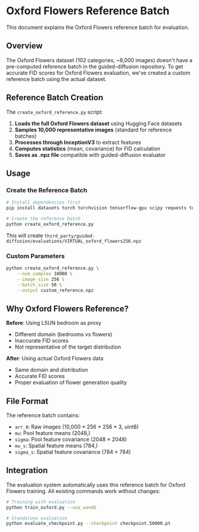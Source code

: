 # Oxford Flowers Reference Batch

This document explains the Oxford Flowers reference batch for evaluation.

## Overview

The Oxford Flowers dataset (102 categories, ~8,000 images) doesn't have a pre-computed reference batch in the guided-diffusion repository. To get accurate FID scores for Oxford Flowers evaluation, we've created a custom reference batch using the actual dataset.

## Reference Batch Creation

The `create_oxford_reference.py` script:

1. **Loads the full Oxford Flowers dataset** using Hugging Face datasets
2. **Samples 10,000 representative images** (standard for reference batches)
3. **Processes through InceptionV3** to extract features
4. **Computes statistics** (mean, covariance) for FID calculation
5. **Saves as .npz file** compatible with guided-diffusion evaluator

## Usage

### Create the Reference Batch

```bash
# Install dependencies first
pip install datasets torch torchvision tensorflow-gpu scipy requests tqdm

# Create the reference batch
python create_oxford_reference.py
```

This will create `third_party/guided-diffusion/evaluations/VIRTUAL_oxford_flowers256.npz`

### Custom Parameters

```bash
python create_oxford_reference.py \
    --num_samples 10000 \
    --image_size 256 \
    --batch_size 50 \
    --output custom_reference.npz
```

## Why Oxford Flowers Reference?

**Before**: Using LSUN bedroom as proxy
- Different domain (bedrooms vs flowers)
- Inaccurate FID scores
- Not representative of the target distribution

**After**: Using actual Oxford Flowers data
- Same domain and distribution
- Accurate FID scores
- Proper evaluation of flower generation quality

## File Format

The reference batch contains:
- `arr_0`: Raw images (10,000 × 256 × 256 × 3, uint8)
- `mu`: Pool feature means (2048,)
- `sigma`: Pool feature covariance (2048 × 2048)
- `mu_s`: Spatial feature means (784,)
- `sigma_s`: Spatial feature covariance (784 × 784)

## Integration

The evaluation system automatically uses this reference batch for Oxford Flowers training. All existing commands work without changes:

```bash
# Training with evaluation
python train_oxford.py --use_wandb

# Standalone evaluation
python evaluate_checkpoint.py --checkpoint checkpoint.50000.pt
```
